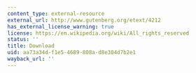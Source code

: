 ```yaml
---
content_type: external-resource
external_url: http://www.gutenberg.org/etext/4212
has_external_license_warning: true
license: https://en.wikipedia.org/wiki/All_rights_reserved
status: ''
title: Download
uid: aa73a34d-f1e5-4689-808a-d8e304d7b2e1
wayback_url: ''
---
```

